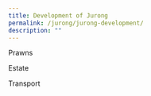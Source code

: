 ```yaml
---
title: Development of Jurong
permalink: /jurong/jurong-development/
description: ""
---
```

Prawns

Estate

Transport